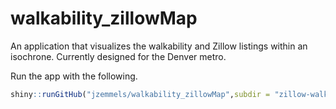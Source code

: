 
<!-- README.md is generated from README.Rmd. Please edit that file -->

# walkability_zillowMap

<!-- badges: start -->
<!-- badges: end -->

An application that visualizes the walkability and Zillow listings
within an isochrone. Currently designed for the Denver metro.

Run the app with the following.
<!-- See below for more set up details. -->

``` r
shiny::runGitHub("jzemmels/walkability_zillowMap",subdir = "zillow-walkability")
```

<!-- We assume that you have some R and Python libraries installed on your machine. -->
<!-- The code below will install the required packages. -->
<!-- ```{r,eval=FALSE} -->
<!-- # required R packages -->
<!-- install.packages(c("tidyverse","shiny","shinyWidgets","reticulate","leaflet")) -->
<!-- # required Python libraries -->
<!-- reticulate::py_install(c("httpx","pandas"),pip=TRUE) -->
<!-- ``` -->
<!-- Note that you may need to set up Python using the `reticulate` R package. -->
<!-- See <https://rstudio.github.io/reticulate/> for more information. -->
<!-- The Python dependency is isolated to the Zillow housing data scraping, so you can just not use that functionality if you don't want to worry about Python. -->
